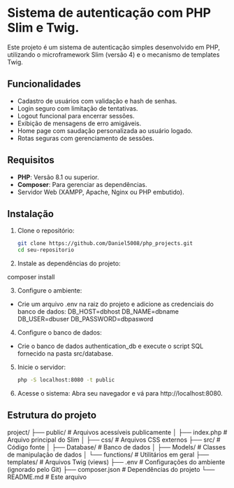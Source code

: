 # Sistema de autenticação com PHP Slim e Twig.

Este projeto é um sistema de autenticação simples desenvolvido em PHP, utilizando o microframework Slim (versão 4) e o mecanismo de templates Twig.

## Funcionalidades
- Cadastro de usuários com validação e hash de senhas.
- Login seguro com limitação de tentativas.
- Logout funcional para encerrar sessões.
- Exibição de mensagens de erro amigáveis.
- Home page com saudação personalizada ao usuário logado.
- Rotas seguras com gerenciamento de sessões.

## Requisitos
- **PHP**: Versão 8.1 ou superior.
- **Composer**: Para gerenciar as dependências.
- Servidor Web (XAMPP, Apache, Nginx ou PHP embutido).

## Instalação

1. Clone o repositório:
   ```bash
   git clone https://github.com/Daniel5008/php_projects.git
   cd seu-repositorio

3. Instale as dependências do projeto:

composer install

3. Configure o ambiente:
- Crie um arquivo .env na raiz do projeto e adicione as credenciais do banco de dados:
  DB_HOST=dbhost
  DB_NAME=dbname
  DB_USER=dbuser
  DB_PASSWORD=dbpasword

4. Configure o banco de dados:
- Crie o banco de dados authentication_db e execute o script SQL fornecido na pasta src/database.

5. Inicie o servidor:
   ````bash
   php -S localhost:8080 -t public

7. Acesse o sistema: Abra seu navegador e vá para http://localhost:8080.

## Estrutura do projeto
project/
├── public/                # Arquivos acessíveis publicamente
│   ├── index.php          # Arquivo principal do Slim
│   ├── css/               # Arquivos CSS externos
├── src/                   # Código fonte
│   ├── Database/          # Banco de dados
│   ├── Models/            # Classes de manipulação de dados
│   └── functions/         # Utilitários em geral
├── templates/             # Arquivos Twig (views)
├── .env                   # Configurações do ambiente (ignorado pelo Git)
├── composer.json          # Dependências do projeto
└── README.md              # Este arquivo

